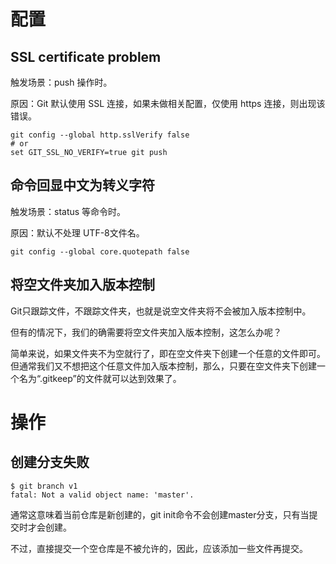 # 配置

## SSL certificate problem

触发场景：push 操作时。

原因：Git 默认使用 SSL 连接，如果未做相关配置，仅使用 https 连接，则出现该错误。

```git
git config --global http.sslVerify false
# or
set GIT_SSL_NO_VERIFY=true git push
```

## 命令回显中文为转义字符

触发场景：status 等命令时。

原因：默认不处理 UTF-8文件名。

```false
git config --global core.quotepath false
```

## 将空文件夹加入版本控制

Git只跟踪文件，不跟踪文件夹，也就是说空文件夹将不会被加入版本控制中。

但有的情况下，我们的确需要将空文件夹加入版本控制，这怎么办呢？

简单来说，如果文件夹不为空就行了，即在空文件夹下创建一个任意的文件即可。但通常我们又不想把这个任意文件加入版本控制，那么，只要在空文件夹下创建一个名为“.gitkeep”的文件就可以达到效果了。

# 操作

## 创建分支失败

```git
$ git branch v1
fatal: Not a valid object name: 'master'.
```

通常这意味着当前仓库是新创建的，git init命令不会创建master分支，只有当提交时才会创建。

不过，直接提交一个空仓库是不被允许的，因此，应该添加一些文件再提交。